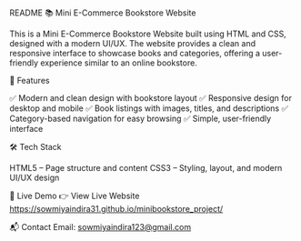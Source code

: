 README
📚 Mini E-Commerce Bookstore Website

This is a Mini E-Commerce Bookstore Website built using HTML and CSS, designed with a modern UI/UX. The website provides a clean and responsive interface to showcase books and categories, offering a user-friendly experience similar to an online bookstore.

🚀 Features

✅ Modern and clean design with bookstore layout ✅ Responsive design for desktop and mobile ✅ Book listings with images, titles, and descriptions ✅ Category-based navigation for easy browsing ✅ Simple, user-friendly interface

🛠️ Tech Stack

HTML5 – Page structure and content CSS3 – Styling, layout, and modern UI/UX design

🔗 Live Demo 👉 View Live Website https://sowmiyaindira31.github.io/minibookstore_project/

📬 Contact Email: sowmiyaindira123@gmail.com
